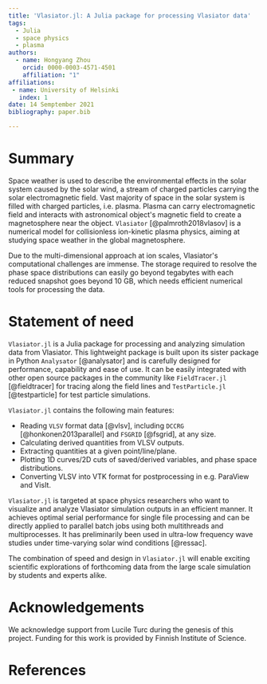 ```yaml
---
title: 'Vlasiator.jl: A Julia package for processing Vlasiator data'
tags:
  - Julia
  - space physics
  - plasma
authors:
  - name: Hongyang Zhou
    orcid: 0000-0003-4571-4501
    affiliation: "1"
affiliations:
 - name: University of Helsinki
   index: 1
date: 14 Semptember 2021
bibliography: paper.bib

---
```


# Summary

Space weather is used to describe the environmental effects in the solar system
caused by the solar wind, a stream of charged particles carrying the solar
electromagnetic field. Vast majority of space in the solar system is filled with
charged particles, i.e. plasma.  Plasma can carry electromagnetic field and
interacts with astronomical object's magnetic field to create a magnetosphere
near the object. `Vlasiator` [@palmroth2018vlasov] is a numerical model for
collisionless ion-kinetic plasma physics, aiming at studying space weather in
the global magnetosphere.

Due to the multi-dimensional approach at ion scales, Vlasiator's computational
challenges are immense. The storage required to resolve the phase space
distributions can easily go beyond tegabytes with each reduced snapshot goes
beyond 10 GB, which needs efficient numerical tools for processing the data.

# Statement of need

`Vlasiator.jl` is a Julia package for processing and analyzing simulation data
from Vlasiator.
This lightweight package is built upon its sister package in Python `Analysator`
[@analysator] and is carefully designed for performance, capability and ease of
use. It can be easily integrated with other open source packages in the
community like `FieldTracer.jl` [@fieldtracer] for tracing along the field lines
and `TestParticle.jl` [@testparticle] for test particle simulations.

`Vlasiator.jl` contains the following main features:

- Reading `VLSV` format data [@vlsv], including `DCCRG` [@honkonen2013parallel]
and `FSGRID` [@fsgrid], at any size.
- Calculating derived quantities from VLSV outputs.
- Extracting quantities at a given point/line/plane.
- Plotting 1D curves/2D cuts of saved/derived variables, and phase space
distributions.
- Converting VLSV into VTK format for postprocessing in e.g. ParaView and VisIt.

`Vlasiator.jl` is targeted at space physics researchers who want to visualize
and analyze Vlasiator simulation outputs in an efficient manner.
It achieves optimal serial performance for single file processing and can be
directly applied to parallel batch jobs using both multithreads and
multiprocesses. It has preliminarily been used in ultra-low frequency wave
studies under time-varying solar wind conditions [@ressac].

The combination of speed and design in `Vlasiator.jl` will enable exciting
scientific explorations of forthcoming data from the large scale simulation by
students and experts alike.

# Acknowledgements

We acknowledge support from Lucile Turc during the genesis of this project.
Funding for this work is provided by Finnish Institute of Science.

# References